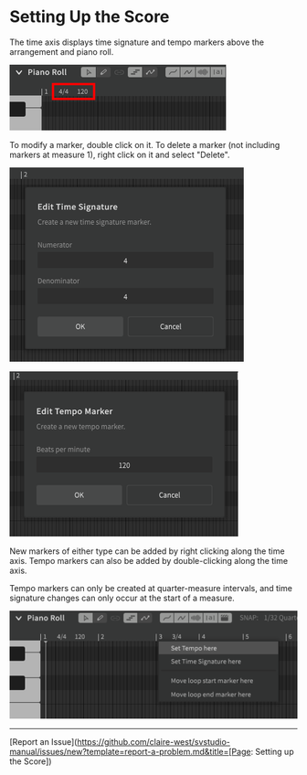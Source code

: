# Setting Up the Score

The time axis displays time signature and tempo markers above the arrangement and piano roll.

![The Time Axis](../img/quickstart/time-axis.png)

To modify a marker, double click on it. To delete a marker (not including markers at measure 1), right click on it and select "Delete".

![Modify Time Signature](../img/quickstart/time-signature.png)

![Modify Tempo](../img/quickstart/tempo.png)

New markers of either type can be added by right clicking along the time axis. Tempo markers can also be added by double-clicking along the time axis.

Tempo markers can only be created at quarter-measure intervals, and time signature changes can only occur at the start of a measure.

![Add Time Change](../img/quickstart/time-axis-add-marker.png)

---

[Report an Issue](https://github.com/claire-west/svstudio-manual/issues/new?template=report-a-problem.md&title=[Page: Setting up the Score])